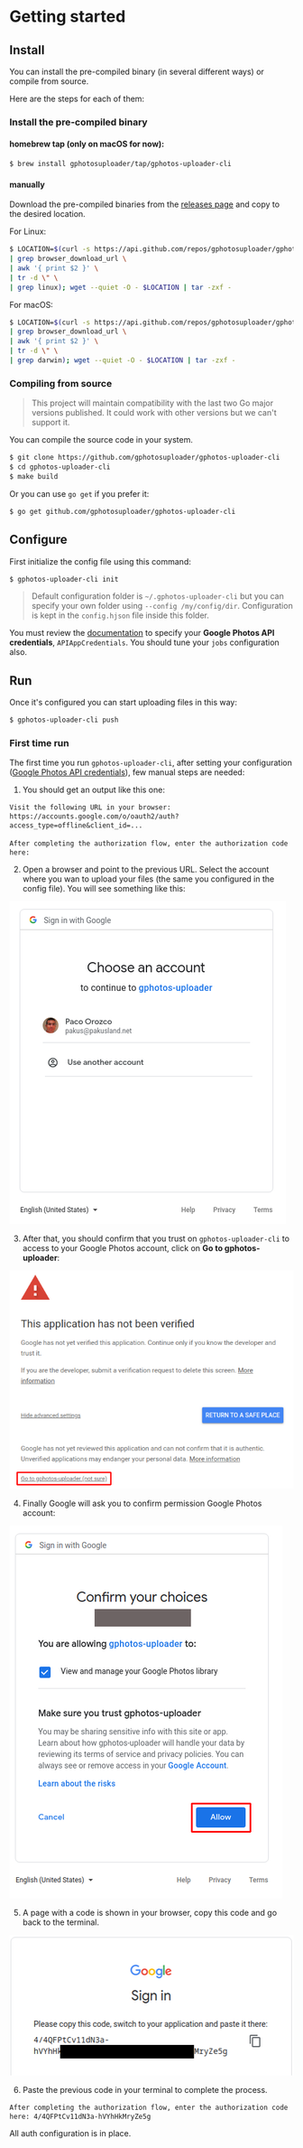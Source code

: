 # Getting started

## Install
You can install the pre-compiled binary (in several different ways) or compile from source.

Here are the steps for each of them:

### Install the pre-compiled binary

#### homebrew tap (only on macOS for now):
```bash
$ brew install gphotosuploader/tap/gphotos-uploader-cli
```

#### manually

Download the pre-compiled binaries from the [releases page](https://github.com/gphotosuploader/gphotos-uploader-cli/releases/latest) and copy to the desired location.

For Linux:
```bash
$ LOCATION=$(curl -s https://api.github.com/repos/gphotosuploader/gphotos-uploader-cli/releases/latest \
| grep browser_download_url \
| awk '{ print $2 }' \
| tr -d \" \
| grep linux); wget --quiet -O - $LOCATION | tar -zxf -
```

For macOS:
```bash
$ LOCATION=$(curl -s https://api.github.com/repos/gphotosuploader/gphotos-uploader-cli/releases/latest \
| grep browser_download_url \
| awk '{ print $2 }' \
| tr -d \" \
| grep darwin); wget --quiet -O - $LOCATION | tar -zxf -
```

### Compiling from source

> This project will maintain compatibility with the last two Go major versions published. It could work with other versions but we can't support it. 

You can compile the source code in your system.

```bash
$ git clone https://github.com/gphotosuploader/gphotos-uploader-cli
$ cd gphotos-uploader-cli
$ make build
```

Or you can use `go get` if you prefer it:

```bash
$ go get github.com/gphotosuploader/gphotos-uploader-cli
```

## Configure
First initialize the config file using this command:
```bash
$ gphotos-uploader-cli init
```

> Default configuration folder is `~/.gphotos-uploader-cli` but you can specify your own folder using `--config /my/config/dir`. Configuration is kept in the `config.hjson` file inside this folder.

You must review the [documentation](configuration.md) to specify your **Google Photos API credentials**, `APIAppCredentials`. You should tune your `jobs` configuration also.

## Run
Once it's configured you can start uploading files in this way:
```bash 
$ gphotos-uploader-cli push
```

### First time run
The first time you run `gphotos-uploader-cli`, after setting your configuration ([Google Photos API credentials](configuration.md#APIAppCredentials)), few manual steps are needed:

1. You should get an output like this one:

```
Visit the following URL in your browser:
https://accounts.google.com/o/oauth2/auth?access_type=offline&client_id=...

After completing the authorization flow, enter the authorization code here:
```

2. Open a browser and point to the previous URL. Select the account where you wan to upload your files (the same you configured in the config file). You will see something like this:

![Google asking for Google Photos API credentials](images/ask_Google_Photos_API_credentials.png) 

3. After that, you should confirm that you trust on `gphotos-uploader-cli` to access to your Google Photos account, click on **Go to gphotos-uploader**:

![Google ask you to verify gphotos-upload-cli](images/ask_for_application_verification.png)

4. Finally Google will ask you to confirm permission Google Photos account:

![Google ask permission to your Google Photos account](images/ask_for_permission.png)

5. A page with a code is shown in your browser, copy this code and go back to the terminal.

![Final confirmation, all was good](images/final_confirmation.png)

6. Paste the previous code in your terminal to complete the process.

```
After completing the authorization flow, enter the authorization code here: 4/4QFPtCv11dN3a-hVYhHkMryZe5g
```

All auth configuration is in place.